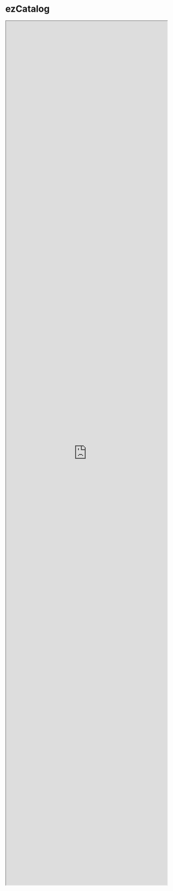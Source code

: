 # ezCatalog


<iframe loading="lazy" src="https://LTER-ARC.github.io/ezCatalog/public/arc-data-catalog.html" scrolling="no" allow="fullscreen" width="100%" height="2700px"></iframe>


